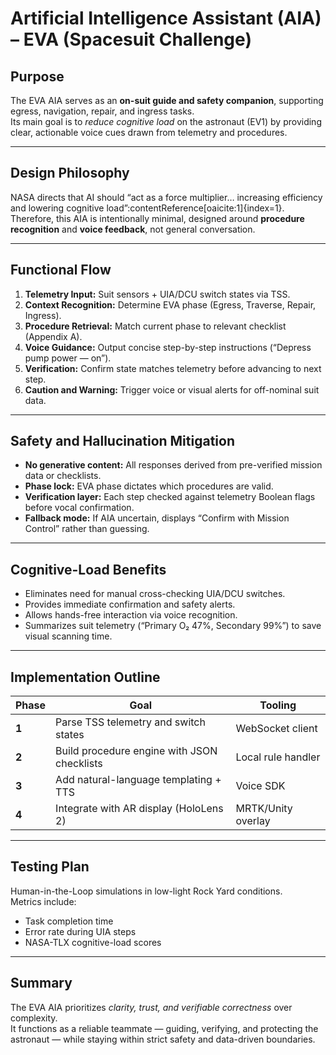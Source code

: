 # Artificial Intelligence Assistant (AIA) – EVA (Spacesuit Challenge)

## Purpose
The EVA AIA serves as an **on-suit guide and safety companion**, supporting egress, navigation, repair, and ingress tasks.  
Its main goal is to *reduce cognitive load* on the astronaut (EV1) by providing clear, actionable voice cues drawn from telemetry and procedures.

---

## Design Philosophy
NASA directs that AI should “act as a force multiplier… increasing efficiency and lowering cognitive load”:contentReference[oaicite:1]{index=1}.  
Therefore, this AIA is intentionally minimal, designed around **procedure recognition** and **voice feedback**, not general conversation.

---

## Functional Flow
1. **Telemetry Input:** Suit sensors + UIA/DCU switch states via TSS.  
2. **Context Recognition:** Determine EVA phase (Egress, Traverse, Repair, Ingress).  
3. **Procedure Retrieval:** Match current phase to relevant checklist (Appendix A).  
4. **Voice Guidance:** Output concise step-by-step instructions (“Depress pump power — on”).  
5. **Verification:** Confirm state matches telemetry before advancing to next step.  
6. **Caution and Warning:** Trigger voice or visual alerts for off-nominal suit data.

---

## Safety and Hallucination Mitigation
- **No generative content:** All responses derived from pre-verified mission data or checklists.  
- **Phase lock:** EVA phase dictates which procedures are valid.  
- **Verification layer:** Each step checked against telemetry Boolean flags before vocal confirmation.  
- **Fallback mode:** If AIA uncertain, displays “Confirm with Mission Control” rather than guessing.

---

## Cognitive-Load Benefits
- Eliminates need for manual cross-checking UIA/DCU switches.  
- Provides immediate confirmation and safety alerts.  
- Allows hands-free interaction via voice recognition.  
- Summarizes suit telemetry (“Primary O₂ 47%, Secondary 99%”) to save visual scanning time.

---

## Implementation Outline
| Phase | Goal | Tooling |
|--------|------|---------|
| **1** | Parse TSS telemetry and switch states | WebSocket client |
| **2** | Build procedure engine with JSON checklists | Local rule handler |
| **3** | Add natural-language templating + TTS | Voice SDK |
| **4** | Integrate with AR display (HoloLens 2) | MRTK/Unity overlay |

---

## Testing Plan
Human-in-the-Loop simulations in low-light Rock Yard conditions.  
Metrics include:
- Task completion time  
- Error rate during UIA steps  
- NASA-TLX cognitive-load scores  

---

## Summary
The EVA AIA prioritizes *clarity, trust, and verifiable correctness* over complexity.  
It functions as a reliable teammate — guiding, verifying, and protecting the astronaut — while staying within strict safety and data-driven boundaries.
